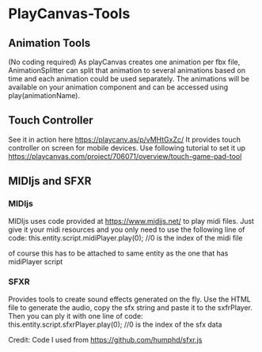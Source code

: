 # PlayCanvas-Tools

## Animation Tools
(No coding required)
As playCanvas creates one animation per fbx file, AnimationSplitter can split that animation to several animations based on time and each animation could be used separately.
The animations will be available on your animation component and can be accessed using play(animationName).

## Touch Controller
See it in action here https://playcanv.as/p/vMHtGxZc/
It provides touch controller on screen for mobile devices. Use following tutorial to set it up
https://playcanvas.com/project/706071/overview/touch-game-pad-tool

## MIDIjs and SFXR

### MIDIjs
MIDIjs uses code provided at https://www.midijs.net/ to play midi files. Just give it your midi resources and you only need to use the following line of code:
this.entity.script.midiPlayer.play(0); //0 is the index of the midi file

of course this has to be attached to same entity as the one that has midiPlayer script

### SFXR
Provides tools to create sound effects generated on the fly. Use the HTML file to generate the audio, copy the sfx string and paste it to the sxfrPlayer. Then you can ply it with one line of code:
this.entity.script.sfxrPlayer.play(0); //0 is the index of the sfx data

Credit:
Code I used from https://github.com/humphd/sfxr.js

